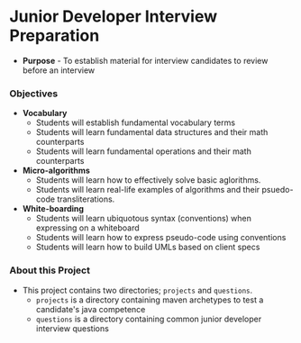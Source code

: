 # Junior Developer Interview Preparation
* **Purpose** - To establish material for interview candidates to review before an interview

### Objectives
* **Vocabulary** 
	* Students will establish fundamental vocabulary terms
	* Students will learn fundamental data structures and their math counterparts
	* Students will learn fundamental operations and their math counterparts
* **Micro-algorithms**
	* Students will learn how to effectively solve basic aglorithms.
	* Students will learn real-life examples of algorithms and their psuedo-code transliterations.
* **White-boarding**
	* Students will learn ubiquotous syntax (conventions) when expressing on a whiteboard
	* Students will learn how to express pseudo-code using conventions
	* Students will learn how to build UMLs based on client specs

### About this Project
* This project contains two directories; `projects` and `questions`.
    * `projects` is a directory containing maven archetypes to test a candidate's java competence
    * `questions` is a directory containing common junior developer interview  questions
